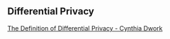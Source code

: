 ## Differential Privacy

[The Definition of Differential Privacy - Cynthia Dwork](https://youtu.be/lg-VhHlztqo)